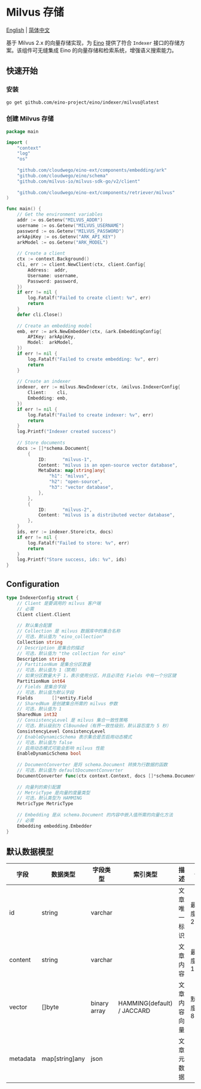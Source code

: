 # Milvus 存储

[English](README.md) | [简体中文](README_zh.md)

基于 Milvus 2.x 的向量存储实现，为 [Eino](https://github.com/cloudwego/eino) 提供了符合 `Indexer` 接口的存储方案。该组件可无缝集成
Eino 的向量存储和检索系统，增强语义搜索能力。

## 快速开始

### 安装

```bash
go get github.com/eino-project/eino/indexer/milvus@latest
```

### 创建 Milvus 存储

```go
package main

import (
	"context"
	"log"
	"os"
	
	"github.com/cloudwego/eino-ext/components/embedding/ark"
	"github.com/cloudwego/eino/schema"
	"github.com/milvus-io/milvus-sdk-go/v2/client"
	
	"github.com/cloudwego/eino-ext/components/retriever/milvus"
)

func main() {
	// Get the environment variables
	addr := os.Getenv("MILVUS_ADDR")
	username := os.Getenv("MILVUS_USERNAME")
	password := os.Getenv("MILVUS_PASSWORD")
	arkApiKey := os.Getenv("ARK_API_KEY")
	arkModel := os.Getenv("ARK_MODEL")
	
	// Create a client
	ctx := context.Background()
	cli, err := client.NewClient(ctx, client.Config{
		Address:  addr,
		Username: username,
		Password: password,
	})
	if err != nil {
		log.Fatalf("Failed to create client: %v", err)
		return
	}
	defer cli.Close()
	
	// Create an embedding model
	emb, err := ark.NewEmbedder(ctx, &ark.EmbeddingConfig{
		APIKey: arkApiKey,
		Model:  arkModel,
	})
	if err != nil {
		log.Fatalf("Failed to create embedding: %v", err)
		return
	}
	
	// Create an indexer
	indexer, err := milvus.NewIndexer(ctx, &milvus.IndexerConfig{
		Client:    cli,
		Embedding: emb,
	})
	if err != nil {
		log.Fatalf("Failed to create indexer: %v", err)
		return
	}
	log.Printf("Indexer created success")
	
	// Store documents
	docs := []*schema.Document{
		{
			ID:      "milvus-1",
			Content: "milvus is an open-source vector database",
			MetaData: map[string]any{
				"h1": "milvus",
				"h2": "open-source",
				"h3": "vector database",
			},
		},
		{
			ID:      "milvus-2",
			Content: "milvus is a distributed vector database",
		},
	}
	ids, err := indexer.Store(ctx, docs)
	if err != nil {
		log.Fatalf("Failed to store: %v", err)
		return
	}
	log.Printf("Store success, ids: %v", ids)
}
```

## Configuration

```go
type IndexerConfig struct {
	// Client 是要调用的 milvus 客户端
	// 必需
	Client client.Client
	
	// 默认集合配置
	// Collection 是 milvus 数据库中的集合名称
	// 可选，默认值为 "eino_collection"
	Collection string
	// Description 是集合的描述
	// 可选，默认值为 "the collection for eino"
	Description string
	// PartitionNum 是集合分区数量
	// 可选，默认值为 1（禁用）
	// 如果分区数量大于 1，表示使用分区，并且必须在 Fields 中有一个分区键
	PartitionNum int64
	// Fields 是集合字段
	// 可选，默认值为默认字段
	Fields       []*entity.Field
	// SharedNum 是创建集合所需的 milvus 参数
	// 可选，默认值为 1
	SharedNum int32
	// ConsistencyLevel 是 milvus 集合一致性策略
	// 可选，默认级别为 ClBounded（有界一致性级别，默认容忍度为 5 秒）
	ConsistencyLevel ConsistencyLevel
	// EnableDynamicSchema 表示集合是否启用动态模式
	// 可选，默认值为 false
	// 启用动态模式可能会影响 milvus 性能
	EnableDynamicSchema bool
	
	// DocumentConverter 是将 schema.Document 转换为行数据的函数
	// 可选，默认值为 defaultDocumentConverter
	DocumentConverter func(ctx context.Context, docs []*schema.Document, embedding embedding.Embedder) ([]interface{}, error)
	
	// 向量列的索引配置
	// MetricType 是向量的度量类型
	// 可选，默认类型为 HAMMING
	MetricType MetricType
	
	// Embedding 是从 schema.Document 的内容中嵌入值所需的向量化方法
	// 必需
	Embedding embedding.Embedder
}
```

## 默认数据模型

| 字段       | 数据类型           | 字段类型         | 索引类型                       | 描述     | 备注          |
|----------|----------------|--------------|----------------------------|--------|-------------|
| id       | string         | varchar      |                            | 文章唯一标识 | 最大长度: 255   |
| content  | string         | varchar      |                            | 文章内容   | 最大长度: 1024  |
| vector   | []byte         | binary array | HAMMING(default) / JACCARD | 文章内容向量 | 默认维度: 81920 |
| metadata | map[string]any | json         |                            | 文章元数据  |             |

